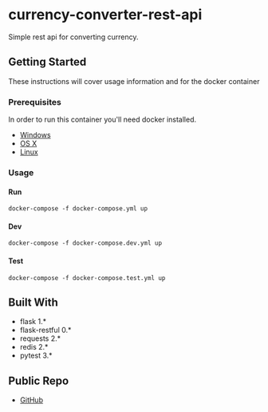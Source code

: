 # currency-converter-rest-api

Simple rest api for converting currency.

## Getting Started

These instructions will cover usage information and for the docker container 

### Prerequisites

In order to run this container you'll need docker installed.

* [Windows](https://docs.docker.com/windows/started)
* [OS X](https://docs.docker.com/mac/started/)
* [Linux](https://docs.docker.com/linux/started/)

### Usage

#### Run

```shell
docker-compose -f docker-compose.yml up
```

#### Dev

```shell
docker-compose -f docker-compose.dev.yml up
```

#### Test

```shell
docker-compose -f docker-compose.test.yml up
```

## Built With

* flask 1.*
* flask-restful 0.*
* requests 2.*
* redis 2.*
* pytest 3.*

## Public Repo

* [GitHub](https://github.com/isaacimholt/currency-converter-rest-api)